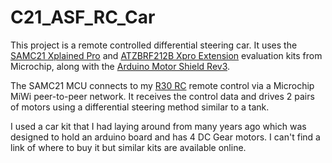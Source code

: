 # C21_ASF_RC_Car

This project is a remote controlled differential steering car. It uses the [SAMC21 Xplained Pro](https://www.microchip.com/en-us/development-tool/ATSAMC21-XPRO) and [ATZBRF212B Xpro Extension](https://www.microchip.com/en-us/development-tool/ATZB-212B-XPRO) evaluation kits from Microchip, along with the [Arduino Motor Shield Rev3](https://store-usa.arduino.cc/products/arduino-motor-shield-rev3?_gl=1*1kxwhaq*_up*MQ..*_ga*MTE4ODc4NDI2Mi4xNzUxNDEyNTkw*_ga_NEXN8H46L5*czE3NTE0MTI1ODkkbzEkZzAkdDE3NTE0MTI1ODkkajYwJGwwJGgxNTQ2Mzg4Njc4).

The SAMC21 MCU connects to my [R30 RC](https://github.com/briantate/R30_RC) remote control via a Microchip MiWi peer-to-peer network. It receives the control data and drives 2 pairs of motors using a differential steering method similar to a tank. 

I used a car kit that I had laying around from many years ago which was designed to hold an arduino board and has 4 DC Gear motors. I can't find a link of where to buy it but similar kits are available online. 


